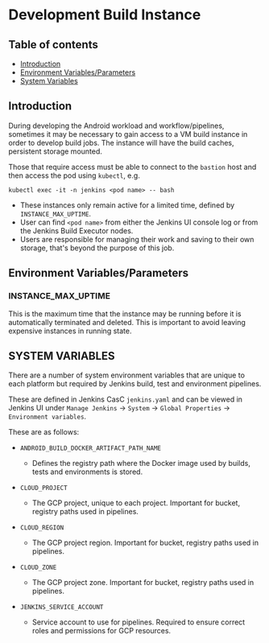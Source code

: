 # Development Build Instance

## Table of contents
- [Introduction](#introduction)
- [Environment Variables/Parameters](#environment-variables)
- [System Variables](#system-variables)

## Introduction <a name="introduction"></a>

During developing the Android workload and workflow/pipelines, sometimes it may be necessary to gain access to a VM build instance in order to develop build jobs. The instance will have the build caches, persistent storage mounted.

Those that require access must be able to connect to the `bastion` host and then access the pod using `kubectl`, e.g.

```
kubectl exec -it -n jenkins <pod name> -- bash
```

- These instances only remain active for a limited time, defined by `INSTANCE_MAX_UPTIME`.
- User can find `<pod name>` from either the Jenkins UI console log or from the Jenkins Build Executor nodes.
- Users are responsible for managing their work and saving to their own storage, that's beyond the purpose of this job.


## Environment Variables/Parameters <a name="environment-variables"></a>

### INSTANCE\_MAX\_UPTIME

This is the maximum time that the instance may be running before it is automatically terminated and deleted. This is important to avoid leaving expensive instances in running state.

## SYSTEM VARIABLES <a name="system-variables"></a>

There are a number of system environment variables that are unique to each platform but required by Jenkins build, test and environment pipelines.

These are defined in Jenkins CasC `jenkins.yaml` and can be viewed in Jenkins UI under `Manage Jenkins` -> `System` -> `Global Properties` -> `Environment variables`.

These are as follows:

-   `ANDROID_BUILD_DOCKER_ARTIFACT_PATH_NAME`
    - Defines the registry path where the Docker image used by builds, tests and environments is stored.

-   `CLOUD_PROJECT`
    - The GCP project, unique to each project. Important for bucket, registry paths used in pipelines.

-   `CLOUD_REGION`
    - The GCP project region. Important for bucket, registry paths used in pipelines.

-   `CLOUD_ZONE`
    - The GCP project zone. Important for bucket, registry paths used in pipelines.

-   `JENKINS_SERVICE_ACCOUNT`
    - Service account to use for pipelines. Required to ensure correct roles and permissions for GCP resources.
